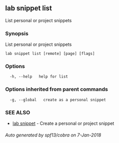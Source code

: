 ## lab snippet list

List personal or project snippets

### Synopsis


List personal or project snippets

```
lab snippet list [remote] [page] [flags]
```

### Options

```
  -h, --help   help for list
```

### Options inherited from parent commands

```
  -g, --global   create as a personal snippet
```

### SEE ALSO
* [lab snippet](lab_snippet.md)	 - Create a personal or project snippet

###### Auto generated by spf13/cobra on 7-Jan-2018
